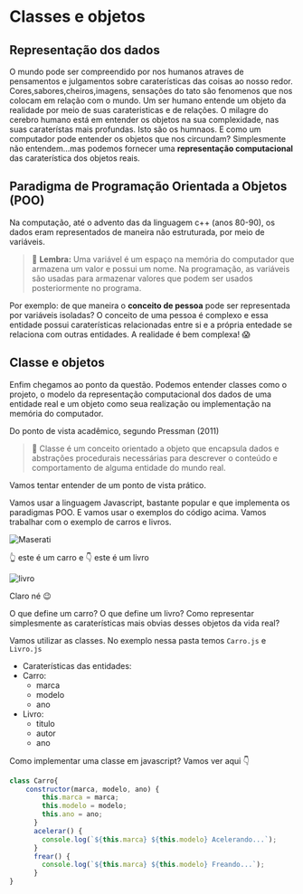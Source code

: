 # Classes e objetos
## Representação dos dados
O mundo pode ser compreendido por nos humanos atraves de pensamentos e julgamentos sobre caraterísticas das coisas ao nosso redor.
Cores,sabores,cheiros,imagens, sensações do tato são fenomenos que nos colocam em relação com o mundo.
Um ser humano entende um objeto da realidade por meio de suas carateristicas e de relações. 
O milagre do cerebro humano está em entender os objetos na sua complexidade, nas suas caraterístas mais profundas.
Isto são os humnaos.
E como um computador pode entender os objetos que nos circundam?
Simplesmente não entendem...mas podemos fornecer uma **representação computacional** das caraterística dos objetos reais.

## Paradigma de Programação Orientada a Objetos (POO)
Na computação, até o advento das da linguagem c++ (anos 80-90), os dados eram representados de maneira não estruturada, por meio de variáveis.

> :memo: **Lembra:** Uma variável é um espaço na memória do computador que armazena um valor e possui um nome.
> Na programação, as variáveis são usadas para armazenar valores que podem ser usados posteriormente no programa.

Por exemplo: de que maneira o **conceito de pessoa** pode ser representada por variáveis isoladas? O conceito de uma pessoa é complexo e essa entidade possui caraterísticas relacionadas entre si e a própria entedade se relaciona com outras entidades.
A realidade é bem complexa! 😱

## Classe e objetos
Enfim chegamos ao ponto da questão.
Podemos entender classes como o projeto, o modelo da representação computacional dos dados de uma entidade real e um objeto como seua realização ou implementação na memória do computador.

Do ponto de vista acadêmico, segundo Pressman (2011)
> :memo: Classe é um conceito orientado a objeto que encapsula dados e abstrações procedurais
> necessárias para descrever o conteúdo e comportamento de alguma entidade do mundo real.

Vamos tentar entender de um ponto de vista prático.

Vamos usar a linguagem Javascript, bastante popular e que implementa os paradigmas POO. E vamos usar o exemplos do código acima. 
Vamos trabalhar com o exemplo de carros e livros.

![Maserati](https://th.bing.com/th/id/OIP.BHyLJSt4fj8TMdv4dholagAAAA?pid=ImgDet&rs=1 "Top!!")

👆 este é um carro e 👇 este é um livro

![livro](https://th.bing.com/th/id/R.244e1c333892273064e754ea962deaa6?rik=uC0lAbcXrsA04w&riu=http%3a%2f%2fsr.photos2.fotosearch.com%2fbthumb%2fCSP%2fCSP993%2fk15420148.jpg&ehk=Z1KGnTJjRWca9Pf5q01hB1Q1k3dsOhQZ83NF99caS34%3d&risl=&pid=ImgRaw&r=0 "livro")

Claro né 😉

O que define um carro? O que define um livro? Como representar simplesmente as caraterísticas mais obvias desses objetos da vida real?

Vamos utilizar as classes.
No exemplo nessa pasta temos `Carro.js` e `Livro.js`

- Caraterísticas das entidades:
 - Carro:
   - marca
   - modelo
   - ano
 - Livro:
   - titulo
   - autor
   - ano
  
Como implementar uma classe em javascript?
Vamos ver aqui 👇
```javascript
class Carro{
    constructor(marca, modelo, ano) {
        this.marca = marca;
        this.modelo = modelo;
        this.ano = ano;
      }
      acelerar() {
        console.log(`${this.marca} ${this.modelo} Acelerando...`);
      }
      frear() {
        console.log(`${this.marca} ${this.modelo} Freando...`);
      }
}
```
